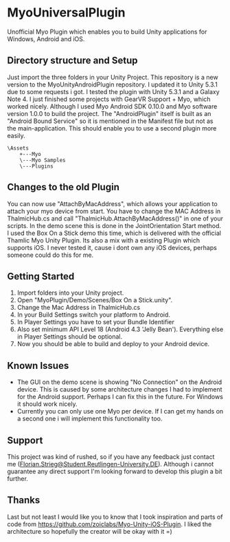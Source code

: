 # MyoUniversalPlugin
Unofficial Myo Plugin which enables you to build Unity applications for Windows, Android and iOS.
## Directory structure and Setup
Just import the three folders in your Unity Project. This repository is a new version to the MyoUnityAndroidPlugin repository. I updated it to Unity 5.3.1 due to some requests i got.
I tested the plugin with Unity 5.3.1 and a Galaxy Note 4. I just finished some projects with GearVR Support + Myo, which worked nicely. Although I used Myo Android SDK 0.10.0 and Myo software version 1.0.0 to build the project. The "AndroidPlugin" itself is built as an "Android Bound Service" so it is mentioned in the Manifest file but not as the main-application. This should enable you to use a second plugin more easily.

```
\Assets
    +---Myo
    \---Myo Samples
    \---Plugins
```

## Changes to the old Plugin

You can now use "AttachByMacAddress", which allows your application to attach your myo device from start. You have to change the MAC Address in ThalmicHub.cs and call "ThalmicHub.AttachByMacAddress()" in one of your scripts. In the demo scene this is done in the JointOrientation Start method.
I used the Box On a Stick demo this time, which is delivered with the official Thamlic Myo Unity Plugin. Its also a mix with a existing Plugin which supports iOS. I never tested it, cause i dont own any iOS devices, perhaps someone could do this for me.

## Getting Started

1. Import folders into your Unity project.
2. Open "MyoPlugin/Demo/Scenes/Box On a Stick.unity".
3. Change the Mac Address in ThalmicHub.cs
3. In your Build Settings switch your platform to Android.
4. In Player Settings you have to set your Bundle Identifier
5. Also set minimum API Level 18 (Android 4.3 'Jelly Bean'). Everything else in Player Settings should be optional.
6. Now you should be able to build and deploy to your Android device.

## Known Issues

- The GUI on the demo scene is showing "No Connection" on the Android device. This is caused by some architecture changes I had to implement for the Android support. Perhaps I can fix this in the future. For Windows it should work nicely.
- Currently you can only use one Myo per device. If I can get my hands on a second one i will implement this functionality too.

## Support

This project was kind of rushed, so if you have any feedback just contact me (Florian.Strieg@Student.Reutlingen-University.DE). Although i cannot guarantee any direct support I'm looking forward to develop this plugin a bit further.

## Thanks

Last but not least I would like you to know that I took inspiration and parts of code from  https://github.com/zoiclabs/Myo-Unity-iOS-Plugin. I liked the architecture so hopefully the creator will be okay with it =)
